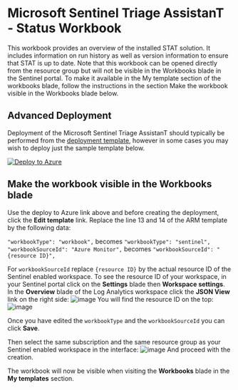 # Microsoft Sentinel Triage AssistanT - Status Workbook

This workbook provides an overview of the installed STAT solution.  It includes information on run history as well as version information to ensure that STAT is up to date. Note that this workbook can be opened directly from the resource group but will not be visible in the Workbooks blade in the Sentinel portal. To make it available in the My template section of the workbooks blade, follow the instructions in the section Make the workbook visible in the Workbooks blade below.

## Advanced Deployment

Deployment of the Microsoft Sentinel Triage AssistanT should typically be performed from the [deployment template](/Deploy/readme.md), however in some cases you may wish to deploy just the sample template below.

[![Deploy to Azure](https://aka.ms/deploytoazurebutton)](https://portal.azure.com/#create/Microsoft.Template/uri/https%3A%2F%2Fraw.githubusercontent.com%2Fbriandelmsft%2FSentinelAutomationModules%2Fmain%2FWorkbook%2Fazuredeploy.json)

## Make the workbook visible in the Workbooks blade
Use the deploy to Azure link above and before creating the deployment, click the **Edit template** link.
Replace the line 13 and 14 of the ARM template by the following data:

`"workbookType": "workbook",` becomes `"workbookType": "sentinel",`     
`"workbookSourceId": "Azure Monitor",` becomes `"workbookSourceId": "{resource ID}",`

For `workbookSourceId` replace `{resource ID}` by the actual resource ID of the Sentinel enabled workspace. To see the resource ID of your workspace, in your Sentinel portal click on the **Settings** blade then **Workspace settings**. In the **Overview** blade of the Log Analytics workspace click the **JSON View** link on the right side:
![image](https://user-images.githubusercontent.com/22434561/158928032-57f23284-9204-4dc7-ba2e-b765e53a29c8.png)
You will find the resource ID on the top:
![image](https://user-images.githubusercontent.com/22434561/158928269-dd4db50d-81e3-46cc-82f8-312e12ba9399.png)

Once you have edited the `workbookType` and the `workbookSourceId` you can click **Save**.

Then select the same subscription and the same resource group as your Sentinel enabled workspace in the interface:
![image](https://user-images.githubusercontent.com/22434561/158927081-d3446dc7-2e80-491f-b214-4e736164d8fe.png)
And proceed with the creation.
  
The workbook will now be visible when visiting the **Workbooks** blade in the **My templates** section.
